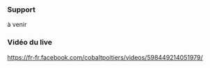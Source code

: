 ### Support
à venir

### Vidéo du live
https://fr-fr.facebook.com/cobaltpoitiers/videos/598449214051979/